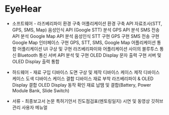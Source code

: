 # EyeHear
- 소프트웨어 -
라즈베리파이 환경 구축
어플리케이션 환경 구축
API 자료조사(STT, GPS, SMS, Map)
음성인식 API (Google STT) 분석
GPS API 분석
SMS 전송 API 분석
Google Map API 분석
음성인식 STT 구현
GPS 구현
SMS 전송 구현
Google Map 인터페이스 구현
GPS, STT, SMS, Google Map 어플리케이션 통합
어플리케이션 UI 구상 및 구현
라즈베리파이와 어플리케이션 사이의 블루투스 통신
Bluetooth 통신 서버 API 분석 및 구현
OLED Display 문자 출력 구현
서버 및 OLED Display 출력 통합

- 하드웨어 -
재료 구입
디바이스 도면 구상 및 제작
디바이스 케이스 제작
디바이스 케이스 도색
디바이스 케이스 결합
디바이스 재료 부착
라즈베리파이 & OLED Display 결합
OLED Display 동작 확인
재료 납땜 및 결합(Battery, Power Module Bank, Slide Switch)

- 서류 - 
최종보고서
논문
특허기안서
진도점검표(멘토링일지)
시연 및 동영상
깃허브 관리
사용자 메뉴얼
